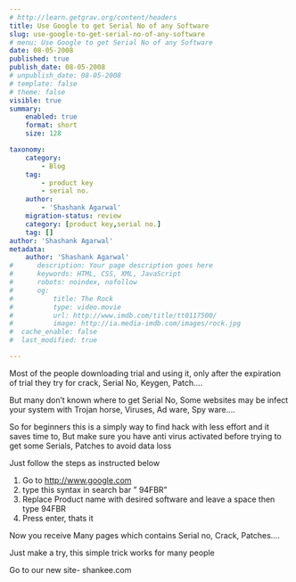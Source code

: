 ```yaml
---
# http://learn.getgrav.org/content/headers
title: Use Google to get Serial No of any Software
slug: use-google-to-get-serial-no-of-any-software
# menu: Use Google to get Serial No of any Software
date: 08-05-2008
published: true
publish_date: 08-05-2008
# unpublish_date: 08-05-2008
# template: false
# theme: false
visible: true
summary:
    enabled: true
    format: short
    size: 128

taxonomy:
    category:
        - Blog
    tag:
        - product key
        - serial no.
    author:
        - 'Shashank Agarwal'
    migration-status: review
    category: [product key,serial no.]
    tag: []
author: 'Shashank Agarwal'
metadata:
    author: 'Shashank Agarwal'
#      description: Your page description goes here
#      keywords: HTML, CSS, XML, JavaScript
#      robots: noindex, nofollow
#      og:
#          title: The Rock
#          type: video.movie
#          url: http://www.imdb.com/title/tt0117500/
#          image: http://ia.media-imdb.com/images/rock.jpg
#  cache_enable: false
#  last_modified: true

---
```


Most of the people downloading trial and using it, only after the expiration of trial they try for crack, Serial No, Keygen, Patch….

But many don’t known where to get Serial No, Some websites may be infect your system with Trojan horse, Viruses, Ad ware, Spy ware….

So for beginners this is a simply way to find hack with less effort and it saves time to, But make sure you have anti virus activated before trying to get some Serials, Patches to avoid data loss

Just follow the steps as instructed below

1) Go to http://www.google.com  
2) type this syntax in search bar ” 94FBR”  
3) Replace Product name with desired software and leave a space then type 94FBR  
4) Press enter, thats it

Now you receive Many pages which contains Serial no, Crack, Patches….

Just make a try, this simple trick works for many people

Go to our new site- shankee.com
